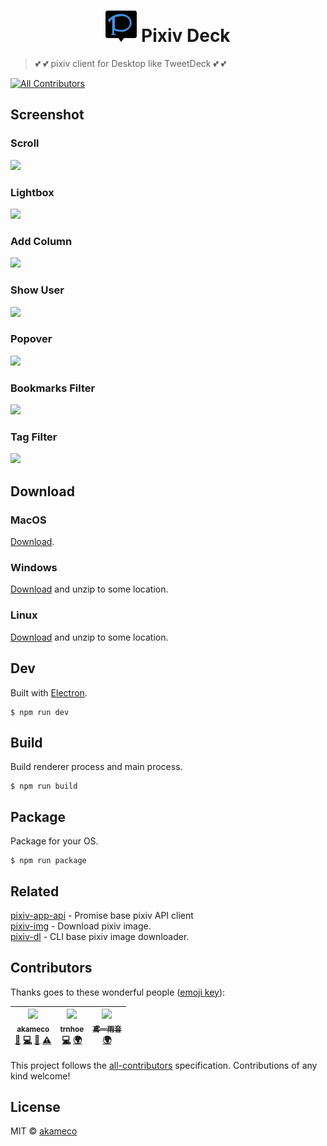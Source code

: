 <h1 align=center><img src="res/icon.png" width=50/> Pixiv Deck</h1>


> :two_hearts: :two_hearts: pixiv client for Desktop like TweetDeck :two_hearts: :two_hearts:

[![All Contributors](https://img.shields.io/badge/all_contributors-3-orange.svg?style=flat-square)](#contributors)

## Screenshot

### Scroll

<img src="https://i.gyazo.com/b9b519f35505d032da8bebf55085a790.gif"/>

### Lightbox

<img src="https://i.gyazo.com/e280d761c575718eca792dd07d613593.gif"/>

### Add Column

<img src="https://i.gyazo.com/e7e0f05ed1b17b6821fa7e1587bd3c62.gif">

### Show User

<img src="https://i.gyazo.com/af0a101f26b4603289b2496c0162193f.gif"/>

### Popover

<img src="https://i.gyazo.com/bf3064f4737bef0d1add2cd659f1926f.gif">

### Bookmarks Filter

<img src="https://i.gyazo.com/9c9a84d53c0a64301d1f25431b40d77f.gif">

### Tag Filter

<img src="https://i.gyazo.com/dd4f22ed5e441e2a73b2092dce169f0b.gif">

## Download

### MacOS
[Download](https://github.com/akameco/PixivDeck/releases).


### Windows
[Download](https://github.com/akameco/PixivDeck/releases) and unzip to some location.


### Linux
[Download](https://github.com/akameco/PixivDeck/releases) and unzip to some location.


## Dev
Built with [Electron](http://electron.atom.io/).


```
$ npm run dev
```

## Build

Build renderer process and main process.

```
$ npm run build
```

## Package
Package for your OS.

```
$ npm run package
```

## Related

[pixiv-app-api](https://github.com/akameco/pixiv-app-api) - Promise base pixiv API client <br>
[pixiv-img](https://github.com/akameco/pixiv-img) - Download pixiv image. <br>
[pixiv-dl](https://github.com/akameco/pixiv-dl) - CLI base pixiv image downloader. <br>

## Contributors

Thanks goes to these wonderful people ([emoji key](https://github.com/kentcdodds/all-contributors#emoji-key)):

<!-- ALL-CONTRIBUTORS-LIST:START - Do not remove or modify this section -->
| [<img src="https://avatars2.githubusercontent.com/u/4002137?v=4" width="100px;"/><br /><sub>akameco</sub>](http://akameco.github.io)<br />[💬](#question-akameco "Answering Questions") [💻](https://github.com/akameco/PixivDeck/commits?author=akameco "Code") [🎨](#design-akameco "Design") [⚠️](https://github.com/akameco/PixivDeck/commits?author=akameco "Tests") | [<img src="https://avatars0.githubusercontent.com/u/15041872?v=4" width="100px;"/><br /><sub>trnhoe</sub>](https://github.com/trnhoe)<br />[💻](https://github.com/akameco/PixivDeck/commits?author=trnhoe "Code") [🌍](#translation-trnhoe "Translation") | [<img src="https://avatars0.githubusercontent.com/u/14824064?v=4" width="100px;"/><br /><sub>鳶一雨音</sub>](https://github.com/TobiichiAmane)<br />[🌍](#translation-TobiichiAmane "Translation") |
| :---: | :---: | :---: |
<!-- ALL-CONTRIBUTORS-LIST:END -->

This project follows the [all-contributors](https://github.com/kentcdodds/all-contributors) specification. Contributions of any kind welcome!

## License

MIT © [akameco](http://akameco.github.io)
